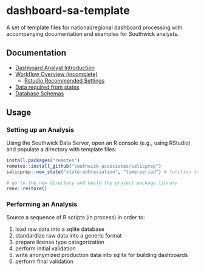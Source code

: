 # dashboard-sa-template

A set of template files for national/regional dashboard processing with accompanying documentation and examples for Southwick analysts.

## Documentation

- [Dashboard Analyst Introduction](github_vignettes/dashboard-overview.md)
- [Workflow Overview (incomplete)](github_vignettes/workflow-overview.md)
    + [Rstudio Recommended Settings](github_vignettes/rstudio-settings.md)
- [Data required from states](github_vignettes/data-required.md)
- [Database Schemas](github_vignettes/data-schema.md)
    
## Usage

### Setting up an Analysis

Using the Southwick Data Server, open an R console (e.g., using RStudio) and populate a directory with template files:

```r
install.packages("remotes")
remotes::install_github("southwick-associates/salicprep")
salicprep::new_state("state-abbreviation", "time-period") # function to be written

# go to the new directory and build the project package library
renv::restore()
```

### Performing an Analysis

Source a sequence of R scripts (in process) in order to:

1. load raw data into a sqlite database
2. standardize raw data into a generic format
3. prepare license type categorization
4. perform initial validation
5. write anonymized production data into sqlite for building dashboards
6. perform final validation
